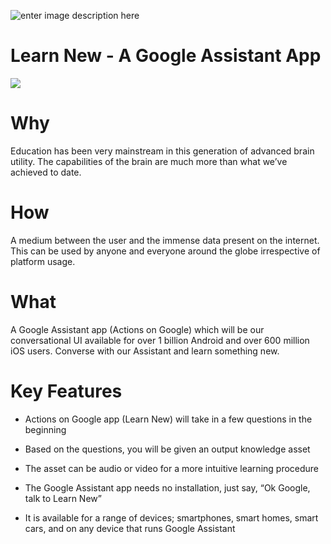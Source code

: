 
![enter image description here](https://i.ibb.co/s58Ywrj/Picture2.png)

# Learn New - A Google Assistant App


![](https://lh5.googleusercontent.com/p2ovJUCrOO7x7n53R2ezSok4sjqJF1GOWBLCkBU2VULT-MnzMFElUKLaHgCJagXyMymKyWr3FHvh8gfIg6vDw4yxmQ3zpsHvrpzFHC7pb8iV1sZthL66KUm1cTXMsAeefNhiGrGD)

# Why  
  

Education has been very mainstream in this generation of advanced brain utility. The capabilities of the brain are much more than what we’ve achieved to date.

  

# How

  

A medium between the user and the immense data present on the internet. This can be used by anyone and everyone around the globe irrespective of platform usage.

  

# What  
  

A Google Assistant app (Actions on Google) which will be our conversational UI available for over 1 billion Android and over 600 million iOS users. Converse with our Assistant and learn something new.

# Key Features

  

-   Actions on Google app (Learn New) will take in a few questions in the beginning
    
-   Based on the questions, you will be given an output knowledge asset
    
-   The asset can be audio or video for a more intuitive learning procedure
    
-   The Google Assistant app needs no installation, just say, “Ok Google, talk to Learn New”
    
-   It is available for a range of devices; smartphones, smart homes, smart cars, and on any device that runs Google Assistant
